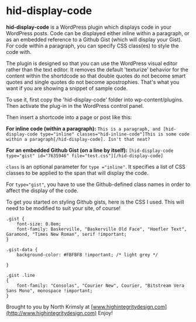 hid-display-code
================

**hid-display-code** is a WordPress plugin which displays code in your WordPress posts. Code can be displayed either inline within a paragraph, or as an embedded reference to a Github Gist (which will display your Gist). For code within a paragraph, you can specify CSS class(es) to style the code with.

The plugin is designed so that you can use the WordPress visual editor rather than the text editor. It removes the default 'texturize' behavior for the content within the shortdcode so that double quotes do not become smart quotes and single quotes do not become apostrophies. That's what you want if you are showing a snippet of sample code.

To use it, first copy the 'hid-display-code' folder into wp-content/plugins. Then activate the plug-in in the WordPress control panel.

Then insert a shortcode into a page or post like this:

**For inline code (within a paragraph):**
`This is a paragraph, and [hid-display-code type="inline" classes="hid-inline-code"]This is some code within a paragraph[/hid-display-code]. Isn't that neat?`

**For an embedded Github Gist (on a line by itself):**
`[hid-display-code type="gist" id="7635946" file="test.css"][/hid-display-code]`

`class` is an optional parameter for `type ="inline"`. It specifies a list of CSS classes to be applied to the span that will display the code.

For `type="gist"`, you have to use the Github-defined class names in order to affect the display of the code.

To get you started on styling Github gists, here is the CSS I used. This will need to be modified to suit your site, of course!

```
.gist {
    font-size: 0.8em;
    font-family: Baskerville, "Baskerville Old Face", "Hoefler Text", Garamond, "Times New Roman", serif !important;
}

.gist-data {
    background-color: #FBFBFB !important; /* light grey */  

}

.gist .line
{
    font-family: "Consolas", "Courier New", Courier, "Bitstream Vera Sans Mono", monospace !important;
}       
```

Brought to you by North Krimsly at [www.highintegritydesign.com](http://www.highintegritydesign.com) Enjoy!
